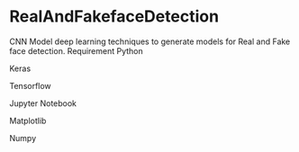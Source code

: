 # RealAndFakefaceDetection
CNN Model deep learning techniques to generate models for Real and Fake face detection.
Requirement
Python

Keras

Tensorflow

Jupyter Notebook

Matplotlib

Numpy
